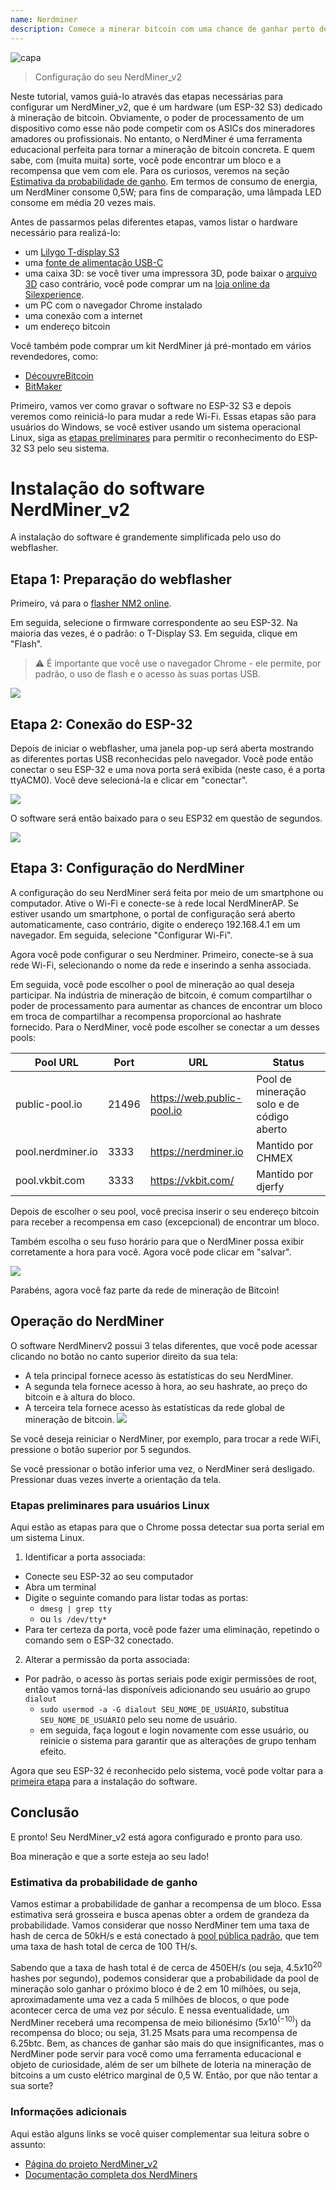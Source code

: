 ```yaml
---
name: Nerdminer
description: Comece a minerar bitcoin com uma chance de ganhar perto de 0
---
```


![capa](assets/cover.jpeg)

> Configuração do seu NerdMiner_v2

Neste tutorial, vamos guiá-lo através das etapas necessárias para configurar um NerdMiner_v2, que é um hardware (um ESP-32 S3) dedicado à mineração de bitcoin.
Obviamente, o poder de processamento de um dispositivo como esse não pode competir com os ASICs dos mineradores amadores ou profissionais. No entanto, o NerdMiner é uma ferramenta educacional perfeita para tornar a mineração de bitcoin concreta. E quem sabe, com (muita muita) sorte, você pode encontrar um bloco e a recompensa que vem com ele. Para os curiosos, veremos na seção [Estimativa da probabilidade de ganho](#estimativa-da-probabilidade-de-ganho). Em termos de consumo de energia, um NerdMiner consome 0,5W; para fins de comparação, uma lâmpada LED consome em média 20 vezes mais.

Antes de passarmos pelas diferentes etapas, vamos listar o hardware necessário para realizá-lo:

- um [Lilygo T-display S3](https://lilygo.cc/products/t-display-s3)
- uma [fonte de alimentação USB-C](https://amzn.eu/d/gIOot90)
- uma caixa 3D: se você tiver uma impressora 3D, pode baixar o [arquivo 3D](https://www.printables.com/model/501547-nerdminer-v2-click-case-w-buttons) caso contrário, você pode comprar um na [loja online da Silexperience](https://silexperience.company.site/NerdMiner_V2-p544379757).
- um PC com o navegador Chrome instalado
- uma conexão com a internet
- um endereço bitcoin

Você também pode comprar um kit NerdMiner já pré-montado em vários revendedores, como:

- [DécouvreBitcoin](https://shop.decouvrebitcoin.com/products/nerd-miner?_pos=1&_psq=nerd&_ss=e&_v=1.0)
- [BitMaker](https://bitronics.store/shop/)

Primeiro, vamos ver como gravar o software no ESP-32 S3 e depois veremos como reiniciá-lo para mudar a rede Wi-Fi. Essas etapas são para usuários do Windows, se você estiver usando um sistema operacional Linux, siga as [etapas preliminares](#etapas-preliminares-para-usuários-linux) para permitir o reconhecimento do ESP-32 S3 pelo seu sistema.

# Instalação do software NerdMiner_v2

A instalação do software é grandemente simplificada pelo uso do webflasher.

## Etapa 1: Preparação do webflasher

Primeiro, vá para o [flasher NM2 online](https://bitmaker-hub.github.io/diyflasher/).

Em seguida, selecione o firmware correspondente ao seu ESP-32. Na maioria das vezes, é o padrão: o T-Display S3. Em seguida, clique em "Flash".

> ⚠️ É importante que você use o navegador Chrome - ele permite, por padrão, o uso de flash e o acesso às suas portas USB.

![](assets/webflasher.png)

## Etapa 2: Conexão do ESP-32

Depois de iniciar o webflasher, uma janela pop-up será aberta mostrando as diferentes portas USB reconhecidas pelo navegador.
Você pode então conectar o seu ESP-32 e uma nova porta será exibida (neste caso, é a porta ttyACM0). Você deve selecioná-la e clicar em "conectar".

![](assets/flasher-port-serial.png)

O software será então baixado para o seu ESP32 em questão de segundos.

![](assets/NM2-sucessfully-installed.png)

## Etapa 3: Configuração do NerdMiner

A configuração do seu NerdMiner será feita por meio de um smartphone ou computador.
Ative o Wi-Fi e conecte-se à rede local NerdMinerAP. Se estiver usando um smartphone, o portal de configuração será aberto automaticamente, caso contrário, digite o endereço 192.168.4.1 em um navegador.
Em seguida, selecione "Configurar Wi-Fi".

Agora você pode configurar o seu Nerdminer.
Primeiro, conecte-se à sua rede Wi-Fi, selecionando o nome da rede e inserindo a senha associada.

Em seguida, você pode escolher o pool de mineração ao qual deseja participar. Na indústria de mineração de bitcoin, é comum compartilhar o poder de processamento para aumentar as chances de encontrar um bloco em troca de compartilhar a recompensa proporcional ao hashrate fornecido.
Para o NerdMiner, você pode escolher se conectar a um desses pools:

| Pool URL          | Port  | URL                        | Status                                    |
| ----------------- | ----- | -------------------------- | ----------------------------------------- |
| public-pool.io    | 21496 | https://web.public-pool.io | Pool de mineração solo e de código aberto |
| pool.nerdminer.io | 3333  | https://nerdminer.io       | Mantido por CHMEX                         |
| pool.vkbit.com    | 3333  | https://vkbit.com/         | Mantido por djerfy                        |

Depois de escolher o seu pool, você precisa inserir o seu endereço bitcoin para receber a recompensa em caso (excepcional) de encontrar um bloco.

Também escolha o seu fuso horário para que o NerdMiner possa exibir corretamente a hora para você.
Agora você pode clicar em "salvar".

![](assets/wifi-configuration.jpg)

Parabéns, agora você faz parte da rede de mineração de Bitcoin!

## Operação do NerdMiner

O software NerdMinerv2 possui 3 telas diferentes, que você pode acessar clicando no botão no canto superior direito da sua tela:

- A tela principal fornece acesso às estatísticas do seu NerdMiner.
- A segunda tela fornece acesso à hora, ao seu hashrate, ao preço do bitcoin e à altura do bloco.
- A terceira tela fornece acesso às estatísticas da rede global de mineração de bitcoin.
  ![](assets/NM2-screens.png)

Se você deseja reiniciar o NerdMiner, por exemplo, para trocar a rede WiFi, pressione o botão superior por 5 segundos.

Se você pressionar o botão inferior uma vez, o NerdMiner será desligado. Pressionar duas vezes inverte a orientação da tela.

### Etapas preliminares para usuários Linux

Aqui estão as etapas para que o Chrome possa detectar sua porta serial em um sistema Linux.

1. Identificar a porta associada:

- Conecte seu ESP-32 ao seu computador
- Abra um terminal
- Digite o seguinte comando para listar todas as portas:
  - `dmesg | grep tty`
  - ou `ls /dev/tty*`
- Para ter certeza da porta, você pode fazer uma eliminação, repetindo o comando sem o ESP-32 conectado.

2. Alterar a permissão da porta associada:

- Por padrão, o acesso às portas seriais pode exigir permissões de root, então vamos torná-las disponíveis adicionando seu usuário ao grupo `dialout`
  - `sudo usermod -a -G dialout SEU_NOME_DE_USUÁRIO`, substitua `SEU_NOME_DE_USUÁRIO` pelo seu nome de usuário.
  - em seguida, faça logout e login novamente com esse usuário, ou reinicie o sistema para garantir que as alterações de grupo tenham efeito.

Agora que seu ESP-32 é reconhecido pelo sistema, você pode voltar para a [primeira etapa](#etape-1-preparation-du-webflasher) para a instalação do software.

## Conclusão

E pronto! Seu NerdMiner_v2 está agora configurado e pronto para uso.

Boa mineração e que a sorte esteja ao seu lado!

### Estimativa da probabilidade de ganho

Vamos estimar a probabilidade de ganhar a recompensa de um bloco. Essa estimativa será grosseira e busca apenas obter a ordem de grandeza da probabilidade.
Vamos considerar que nosso NerdMiner tem uma taxa de hash de cerca de 50kH/s e está conectado à [pool pública padrão](https://web.public-pool.io/#/), que tem uma taxa de hash total de cerca de 100 TH/s.

Sabendo que a taxa de hash total é de cerca de 450EH/s (ou seja, $4.5 x 10^20$ hashes por segundo), podemos considerar que a probabilidade da pool de mineração solo ganhar o próximo bloco é de 2 em 10 milhões, ou seja, aproximadamente uma vez a cada 5 milhões de blocos, o que pode acontecer cerca de uma vez por século. E nessa eventualidade, um NerdMiner receberá uma recompensa de meio bilionésimo ($5 x 10^(-10)$) da recompensa do bloco; ou seja, 31.25 Msats para uma recompensa de 6.25btc.
Bem, as chances de ganhar são mais do que insignificantes, mas o NerdMiner pode servir para você como uma ferramenta educacional e objeto de curiosidade, além de ser um bilhete de loteria na mineração de bitcoins a um custo elétrico marginal de 0,5 W. Então, por que não tentar a sua sorte?

### Informações adicionais

Aqui estão alguns links se você quiser complementar sua leitura sobre o assunto:

- [Página do projeto NerdMiner_v2](http://github.com/BitMaker-hub/NerdMiner_v2)
- [Documentação completa dos NerdMiners](https://docs.bitwater.ch/nerd-miner-v2/)
